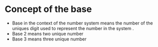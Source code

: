 # Concept of the base 
- Base in the context of the number system means the number of the uniques digit used to represent the number in the system .
- Base 2 means two unique number 
- Base 3 means three unique number 
